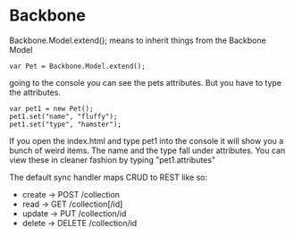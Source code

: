 # Backbone

Backbone.Model.extend(); means to inherit things from the Backbone Model

``` 
var Pet = Backbone.Model.extend();
```

going to the console you can see the pets attributes. But you have to type the attributes. 

```
var pet1 = new Pet();
pet1.set("name", "fluffy");
pet1.set("type", "hamster");
```

If you open the index.html and type pet1 into the console it will show you a bunch of weird items. The name and the type fall under attributes. You can view these in cleaner fashion by typing "pet1.attributes"

The default sync handler maps CRUD to REST like so:

* create → POST   /collection
* read → GET   /collection[/id]
* update → PUT   /collection/id
* delete → DELETE   /collection/id